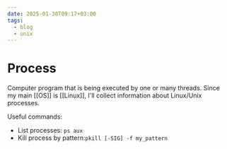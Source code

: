 ```yaml
---
date: 2025-01-30T09:17+03:00
tags:
  - blog
  - unix
---
```


# Process

Computer program that is being executed by one or many threads. Since my main
[[OS]] is [[Linux]], I'll collect information about Linux/Unix processes.

Useful commands:

- List processes:<wbr class="f"> `ps aux`
- Kill process by pattern:<wbr class="f"> `pkill [-SIG] -f my_pattern`
